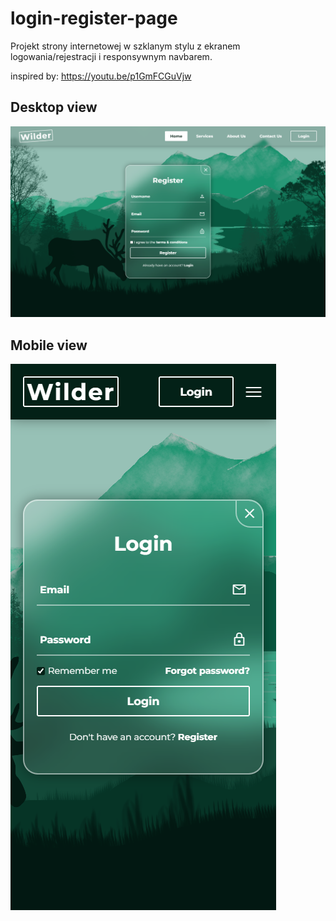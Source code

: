 # login-register-page

Projekt strony internetowej w szklanym stylu z ekranem logowania/rejestracji i responsywnym navbarem.

inspired by: https://youtu.be/p1GmFCGuVjw

## Desktop view
![desktop](./images/desktop.png)

## Mobile view
![mobile](./images/mobile.png)
